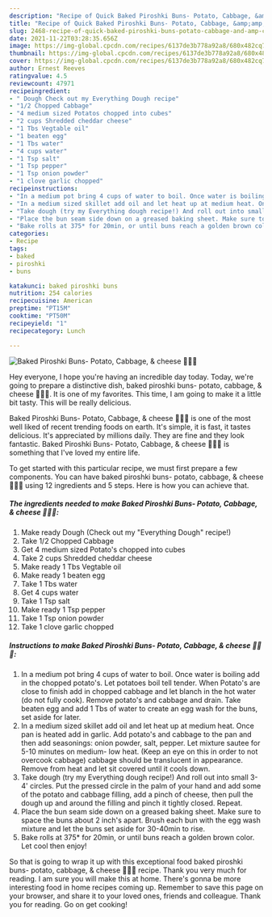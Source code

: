```yaml
---
description: "Recipe of Quick Baked Piroshki Buns- Potato, Cabbage, &amp;amp; cheese 🥔🥬🧀"
title: "Recipe of Quick Baked Piroshki Buns- Potato, Cabbage, &amp;amp; cheese 🥔🥬🧀"
slug: 2468-recipe-of-quick-baked-piroshki-buns-potato-cabbage-and-amp-cheese
date: 2021-11-22T03:28:35.656Z
image: https://img-global.cpcdn.com/recipes/6137de3b778a92a8/680x482cq70/baked-piroshki-buns-potato-cabbage-cheese-recipe-main-photo.jpg
thumbnail: https://img-global.cpcdn.com/recipes/6137de3b778a92a8/680x482cq70/baked-piroshki-buns-potato-cabbage-cheese-recipe-main-photo.jpg
cover: https://img-global.cpcdn.com/recipes/6137de3b778a92a8/680x482cq70/baked-piroshki-buns-potato-cabbage-cheese-recipe-main-photo.jpg
author: Ernest Reeves
ratingvalue: 4.5
reviewcount: 47971
recipeingredient:
- " Dough Check out my Everything Dough recipe"
- "1/2 Chopped Cabbage"
- "4 medium sized Potatos chopped into cubes"
- "2 cups Shredded cheddar cheese"
- "1 Tbs Vegtable oil"
- "1 beaten egg"
- "1 Tbs water"
- "4 cups water"
- "1 Tsp salt"
- "1 Tsp pepper"
- "1 Tsp onion powder"
- "1 clove garlic chopped"
recipeinstructions:
- "In a medium pot bring 4 cups of water to boil. Once water is boiling add in the chopped potato&#39;s. Let potatoes boil tell tender. When Potato&#39;s are close to finish add in chopped cabbage and let blanch in the hot water (do not fully cook). Remove potato&#39;s and cabbage and drain. Take beaten egg and add 1 Tbs of water to create an egg wash for the buns, set aside for later."
- "In a medium sized skillet add oil and let heat up at medium heat. Once pan is heated add in garlic. Add potato&#39;s and cabbage to the pan and then add seasonings: onion powder, salt, pepper. Let mixture sautee for 5-10 minutes on medium- low heat. (Keep an eye on this in order to not overcook cabbage) cabbage should be translucent in appearance. Remove from heat and let sit covered until it cools down."
- "Take dough (try my Everything dough recipe!) And roll out into small 3-4&#39; circles. Put the pressed circle in the palm of your hand and add some of the potato and cabbage filling, add a pinch of cheese, then pull the dough up and around the filling and pinch it tightly closed. Repeat."
- "Place the bun seam side down on a greased baking sheet. Make sure to space the buns about 2 inch&#39;s apart. Brush each bun with the egg wash mixture and let the buns set aside for 30-40min to rise."
- "Bake rolls at 375* for 20min, or until buns reach a golden brown color. Let cool then enjoy!"
categories:
- Recipe
tags:
- baked
- piroshki
- buns

katakunci: baked piroshki buns 
nutrition: 254 calories
recipecuisine: American
preptime: "PT15M"
cooktime: "PT50M"
recipeyield: "1"
recipecategory: Lunch

---
```



![Baked Piroshki Buns- Potato, Cabbage, &amp; cheese 🥔🥬🧀](https://img-global.cpcdn.com/recipes/6137de3b778a92a8/680x482cq70/baked-piroshki-buns-potato-cabbage-cheese-recipe-main-photo.jpg)

Hey everyone, I hope you're having an incredible day today. Today, we're going to prepare a distinctive dish, baked piroshki buns- potato, cabbage, &amp; cheese 🥔🥬🧀. It is one of my favorites. This time, I am going to make it a little bit tasty. This will be really delicious.

Baked Piroshki Buns- Potato, Cabbage, &amp; cheese 🥔🥬🧀 is one of the most well liked of recent trending foods on earth. It's simple, it is fast, it tastes delicious. It's appreciated by millions daily. They are fine and they look fantastic. Baked Piroshki Buns- Potato, Cabbage, &amp; cheese 🥔🥬🧀 is something that I've loved my entire life.




To get started with this particular recipe, we must first prepare a few components. You can have baked piroshki buns- potato, cabbage, &amp; cheese 🥔🥬🧀 using 12 ingredients and 5 steps. Here is how you can achieve that.

<!--inarticleads1-->

##### The ingredients needed to make Baked Piroshki Buns- Potato, Cabbage, &amp; cheese 🥔🥬🧀:

1. Make ready  Dough (Check out my "Everything Dough" recipe!)
1. Take 1/2 Chopped Cabbage
1. Get 4 medium sized Potato&#39;s chopped into cubes
1. Take 2 cups Shredded cheddar cheese
1. Make ready 1 Tbs Vegtable oil
1. Make ready 1 beaten egg
1. Take 1 Tbs water
1. Get 4 cups water
1. Take 1 Tsp salt
1. Make ready 1 Tsp pepper
1. Take 1 Tsp onion powder
1. Take 1 clove garlic chopped




<!--inarticleads2-->

##### Instructions to make Baked Piroshki Buns- Potato, Cabbage, &amp; cheese 🥔🥬🧀:

1. In a medium pot bring 4 cups of water to boil. Once water is boiling add in the chopped potato&#39;s. Let potatoes boil tell tender. When Potato&#39;s are close to finish add in chopped cabbage and let blanch in the hot water (do not fully cook). Remove potato&#39;s and cabbage and drain. Take beaten egg and add 1 Tbs of water to create an egg wash for the buns, set aside for later.
1. In a medium sized skillet add oil and let heat up at medium heat. Once pan is heated add in garlic. Add potato&#39;s and cabbage to the pan and then add seasonings: onion powder, salt, pepper. Let mixture sautee for 5-10 minutes on medium- low heat. (Keep an eye on this in order to not overcook cabbage) cabbage should be translucent in appearance. Remove from heat and let sit covered until it cools down.
1. Take dough (try my Everything dough recipe!) And roll out into small 3-4&#39; circles. Put the pressed circle in the palm of your hand and add some of the potato and cabbage filling, add a pinch of cheese, then pull the dough up and around the filling and pinch it tightly closed. Repeat.
1. Place the bun seam side down on a greased baking sheet. Make sure to space the buns about 2 inch&#39;s apart. Brush each bun with the egg wash mixture and let the buns set aside for 30-40min to rise.
1. Bake rolls at 375* for 20min, or until buns reach a golden brown color. Let cool then enjoy!




So that is going to wrap it up with this exceptional food baked piroshki buns- potato, cabbage, &amp; cheese 🥔🥬🧀 recipe. Thank you very much for reading. I am sure you will make this at home. There's gonna be more interesting food in home recipes coming up. Remember to save this page on your browser, and share it to your loved ones, friends and colleague. Thank you for reading. Go on get cooking!
